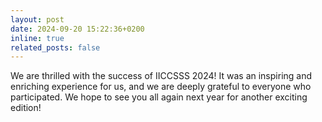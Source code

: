 ```yaml
---
layout: post
date: 2024-09-20 15:22:36+0200
inline: true
related_posts: false
---
```


We are thrilled with the success of IICCSSS 2024! It was an inspiring and enriching experience for us, and we are deeply grateful to everyone who participated. We hope to see you all again next year for another exciting edition!
